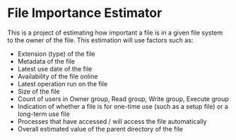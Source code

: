 # File Importance Estimator
This is a project of estimating how important a file is in a given file system to the owner of the file. This estimation will use factors such as:
- Extension (type) of the file
- Metadata of the file
- Latest use date of the file
- Availability of the file online
- Latest operation run on the file
- Size of the file
- Count of users in Owner group, Read group, Write group, Execute group
- Indication of whether a file is for one-time use (such as a setup file) or a long-term use file
- Processes that have accessed / will access the file automatically
- Overall estimated value of the parent directory of the file
